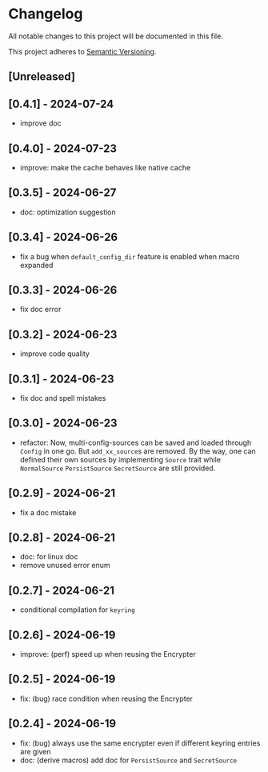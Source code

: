 # Changelog

All notable changes to this project will be documented in this file.

This project adheres to [Semantic Versioning](https://semver.org).

<!--
Note: In this file, do not use the hard wrap in the middle of a sentence for compatibility with GitHub comment style markdown rendering.
-->

## [Unreleased]

## [0.4.1] - 2024-07-24

- improve doc

## [0.4.0] - 2024-07-23

- improve: make the cache behaves like native cache

## [0.3.5] - 2024-06-27

- doc: optimization suggestion

## [0.3.4] - 2024-06-26

- fix a bug when `default_config_dir` feature is enabled when macro expanded

## [0.3.3] - 2024-06-26

- fix doc error

## [0.3.2] - 2024-06-23

- improve code quality

## [0.3.1] - 2024-06-23

- fix doc and spell mistakes

## [0.3.0] - 2024-06-23

- refactor: Now, multi-config-sources can be saved and loaded through `Config` in one go. But `add_xx_source`s are removed. By the way, one can defined their own sources by implementing `Source` trait while `NormalSource` `PersistSource` `SecretSource` are still provided.

## [0.2.9] - 2024-06-21

- fix a doc mistake

## [0.2.8] - 2024-06-21

- doc: for linux doc
- remove unused error enum

## [0.2.7] - 2024-06-21

- conditional compilation for `keyring`

## [0.2.6] - 2024-06-19

- improve: (perf) speed up when reusing the Encrypter

## [0.2.5] - 2024-06-19

- fix: (bug) race condition when reusing the Encrypter

## [0.2.4] - 2024-06-19

- fix: (bug) always use the same encrypter even if different keyring entries are given
- doc: (derive macros) add doc for `PersistSource` and `SecretSource`
